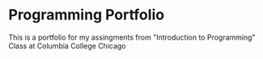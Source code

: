# Programming Portfolio

This is a portfolio for my assingments from "Introduction to Programming" Class at Columbia College Chicago

